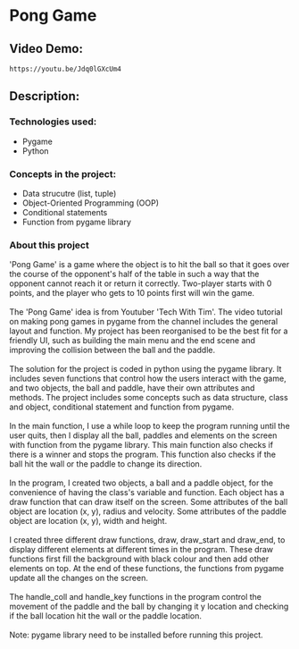 # **Pong Game**

## **Video Demo:**
`https://youtu.be/Jdq0lGXcUm4`

## **Description:**

### Technologies used:

- Pygame
- Python

### Concepts in the project:

- Data strucutre (list, tuple)
- Object-Oriented Programming (OOP)
- Conditional statements
- Function from pygame library

### About this project
'Pong Game' is a game where the object is to hit the ball so that it goes over the course of the opponent's half of the table in such a way that the opponent cannot reach it or return it correctly. Two-player starts with 0 points, and the player who gets to 10 points first will win the game.
\
\
The 'Pong Game' idea is from Youtuber 'Tech With Tim'. The video tutorial on making pong games in pygame from the channel includes the general layout and function. My project has been reorganised to be the best fit for a friendly UI, such as building the main menu and the end scene and improving the collision between the ball and the paddle.
\
\
The solution for the project is coded in python using the pygame library. It includes seven functions that control how the users interact with the game, and two objects, the ball and paddle, have their own attributes and methods. The project includes some concepts such as data structure, class and object, conditional statement and function from pygame.
\
\
In the main function, I use a while loop to keep the program running until the user quits, then I display all the ball, paddles and elements on the screen with function from the pygame library. This main function also checks if there is a winner and stops the program. This function also checks if the ball hit the wall or the paddle to change its direction.
\
\
In the program, I created two objects, a ball and a paddle object, for the convenience of having the class's variable and function. Each object has a draw function that can draw itself on the screen. Some attributes of the ball object are location (x, y), radius and velocity. Some attributes of the paddle object are location (x, y), width and height.
\
\
I created three different draw functions, draw, draw_start and draw_end, to display different elements at different times in the program. These draw functions first fill the background with black colour and then add other elements on top. At the end of these functions, the functions from pygame update all the changes on the screen.
\
\
The handle_coll and handle_key functions in the program control the movement of the paddle and the ball by changing it y location and checking if the ball location hit the wall or the paddle location.
\
\
Note: pygame library need to be installed before running this project.
